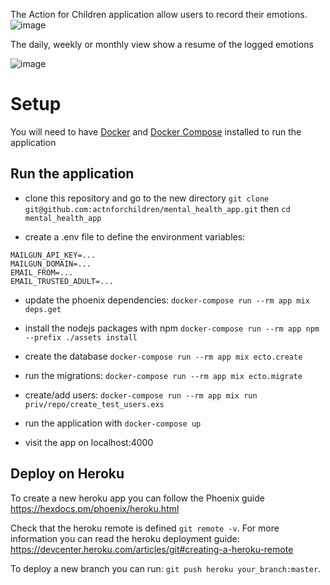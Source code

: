 The Action for Children application allow users to record their emotions.
![image](https://user-images.githubusercontent.com/6057298/48003870-9a077200-e107-11e8-92d0-9095e95b615f.png)

The daily, weekly or monthly view show a resume of the logged emotions

![image](https://user-images.githubusercontent.com/6057298/48004048-100bd900-e108-11e8-86a5-611b240fcde7.png)


# Setup

You will need to have [Docker](https://docs.docker.com/install/)
and [Docker Compose](https://docs.docker.com/compose/install/) installed to run the application

## Run the application

- clone this repository and go to the new directory
      `git clone git@github.com:actnforchildren/mental_health_app.git`
     then `cd mental_health_app`

- create a .env file to define the environment variables:
```
MAILGUN_API_KEY=...
MAILGUN_DOMAIN=...
EMAIL_FROM=...
EMAIL_TRUSTED_ADULT=...
```

- update the phoenix dependencies:
  `docker-compose run --rm app mix deps.get`

- install the nodejs packages with npm
  `docker-compose run --rm app npm --prefix ./assets install`

- create the database
  `docker-compose run --rm app mix ecto.create`

- run the migrations:
  `docker-compose run --rm app mix ecto.migrate`

- create/add users:
  `docker-compose run --rm app mix run priv/repo/create_test_users.exs`

- run the application with
  `docker-compose up`

- visit the app on localhost:4000

## Deploy on Heroku


To create a new heroku app you can follow the Phoenix guide https://hexdocs.pm/phoenix/heroku.html

Check that the heroku remote is defined `git remote -v`. For more information you can read the heroku deployment guide: https://devcenter.heroku.com/articles/git#creating-a-heroku-remote

To deploy a new branch you can run: `git push heroku your_branch:master`.
